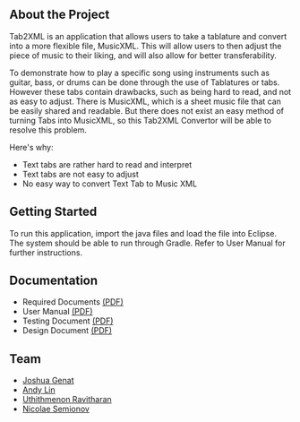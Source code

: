 ## About the Project 

Tab2XML is an application that allows users to take a tablature and convert into a more flexible file, MusicXML. This will allow users to then adjust the piece of music to their liking, and will also allow for better transferability. 

To demonstrate how to play a specific song using instruments such as guitar, bass, or drums can be done through the use of Tablatures or tabs. However these tabs contain drawbacks, such as being hard to read, and not as easy to adjust. There is MusicXML, which is a sheet music file that can be easily shared and readable. But there does not exist an easy method of turning Tabs into MusicXML, so this Tab2XML Convertor will be able to resolve this problem.

Here's why:
- Text tabs are rather hard to read and interpret
- Text tabs are not easy to adjust
- No easy way to convert Text Tab to Music XML 


## Getting Started 

To run this application, import the java files and load the file into Eclipse. The system should be able to run through Gradle. Refer to User Manual for further instructions.


## Documentation

- Required Documents <a href="Requirements Document.pdf">(PDF)</a>
- User Manual <a href="User Manual.pdf">(PDF)</a>
- Testing Document <a href="Testing Document.pdf">(PDF)</a>
- Design Document <a href="Design Document.pdf">(PDF)</a>


## Team

- [Joshua Genat](https://github.com/joshgenat)
- [Andy Lin](https://github.com/AndyLin-1)
- [Uthithmenon Ravitharan](https://github.com/Uthith18)
- [Nicolae Semionov](https://github.com/Nicolae-Semionov)

